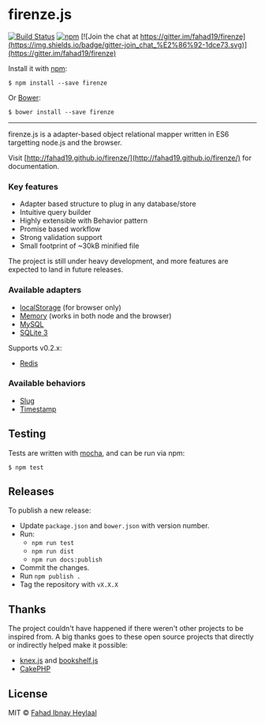 # firenze.js

[![Build Status](https://img.shields.io/travis/fahad19/firenze/master.svg)](http://travis-ci.org/fahad19/firenze) [![npm](https://img.shields.io/npm/v/firenze.svg)](https://www.npmjs.com/package/firenze) [![Join the chat at https://gitter.im/fahad19/firenze](https://img.shields.io/badge/gitter-join_chat_%E2%86%92-1dce73.svg)](https://gitter.im/fahad19/firenze)

Install it with [npm](https://npmjs.com):

```
$ npm install --save firenze
```

Or [Bower](http://bower.io):

```
$ bower install --save firenze
```

---

firenze.js is a adapter-based object relational mapper written in ES6 targetting node.js and the browser.

Visit [http://fahad19.github.io/firenze/](http://fahad19.github.io/firenze/) for documentation.

### Key features

* Adapter based structure to plug in any database/store
* Intuitive query builder
* Highly extensible with Behavior pattern
* Promise based workflow
* Strong validation support
* Small footprint of ~30kB minified file

The project is still under heavy development, and more features are expected to land in future releases.

### Available adapters

* [localStorage](https://github.com/fahad19/firenze-adapter-localstorage) (for browser only)
* [Memory](https://github.com/fahad19/firenze-adapter-memory) (works in both node and the browser)
* [MySQL](https://github.com/fahad19/firenze-adapter-mysql)
* [SQLite 3](https://github.com/fahad19/firenze-adapter-sqlite3)

Supports v0.2.x:

* [Redis](https://github.com/fahad19/firenze-adapter-redis)

### Available behaviors

* [Slug](https://github.com/fahad19/firenze-behavior-slug)
* [Timestamp](https://github.com/fahad19/firenze-behavior-timestamp)

## Testing

Tests are written with [mocha](http://visionmedia.github.com/mocha/), and can be run via npm:

```
$ npm test
```

## Releases

To publish a new release:

* Update `package.json` and `bower.json` with version number.
* Run:
  * `npm run test`
  * `npm run dist`
  * `npm run docs:publish`
* Commit the changes.
* Run `npm publish .`
* Tag the repository with `vX.X.X`

## Thanks

The project couldn't have happened if there weren't other projects to be inspired from. A big thanks goes to these open source projects that directly or indirectly helped make it possible:

* [knex.js](https://github.com/tgriesser/knex) and [bookshelf.js](https://github.com/tgriesser/bookshelf)
* [CakePHP](http://cakephp.org/)

## License

MIT © [Fahad Ibnay Heylaal](http://fahad19.com)
